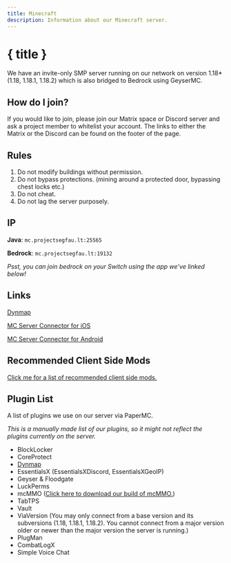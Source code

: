 ```yaml
---
title: Minecraft
description: Information about our Minecraft server.
---
```


# { title }

We have an invite-only SMP server running on our network on version 1.18* (1.18, 1.18.1, 1.18.2) which is also bridged to Bedrock using GeyserMC.

## How do I join?

If you would like to join, please join our Matrix space or Discord server and ask a project member to whitelist your account. The links to either the Matrix or the Discord can be found on the footer of the page.

## Rules

1. Do not modify buildings without permission.
2. Do not bypass protections. (mining around a protected door, bypassing chest locks etc.)
3. Do not cheat.
4. Do not lag the server purposely.

## IP

**Java**: `mc.projectsegfau.lt:25565`

**Bedrock**: `mc.projectsegfau.lt:19132`

*Psst, you can join bedrock on your Switch using the app we’ve linked below!*

## Links

[Dynmap](https://map.mc.projectsegfau.lt/)

[MC Server Connector for iOS](https://apps.apple.com/us/app/mc-server-connector/id1548251304/)

[MC Server Connector for Android](https://play.google.com/store/apps/details?id=com.smokiem.mcserverconnector/)

## Recommended Client Side Mods

[Click me for a list of recommended client side mods.](/minecraft/client-side-mods/)

## Plugin List

A list of plugins we use on our server via PaperMC.

*This is a manually made list of our plugins, so it might not reflect the plugins currently on the server.*

- BlockLocker
- CoreProtect
- [Dynmap](https://map.mc.projectsegfau.lt/)
- EssentialsX (EssentialsXDiscord, EssentialsXGeoIP)
- Geyser & Floodgate
- LuckPerms
- mcMMO ([Click here to download our build of mcMMO.](https://dl.odyssey346.dev/Software/mcMMO.jar))
- TabTPS
- Vault
- ViaVersion (You may only connect from a base version and its subversions (1.18, 1.18.1, 1.18.2). You cannot connect from a major version older or newer than the major version the server is running.)
- PlugMan
- CombatLogX
- Simple Voice Chat
